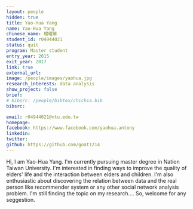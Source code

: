 ```yaml
---
layout: people
hidden: true
title: Yao-Hua Yang
name: Yao-Hua Yang
chinese_name: 楊曜華
student_id: r04944021
status: quit
program: Master student
entry_year: 2015
exit_year: 2017
link: true
external_url:
image: /people/images/yaohua.jpg
research_interests: data analysis
show_project: false
brief: 
# bibsrc: /people/bibtex/chichia.bib
bibsrc: 

email: r04944021@ntu.edu.tw
homepage: 
facebook: https://www.facebook.com/yaohua.antony
linkedin: 
twitter: 
github: https://github.com/goat1214
---
```


Hi, I am Yao-Hua Yang. I'm currently pursuing master degree in Nation Taiwan University.  I'm interested in finding ways to improve the quality of elders' life and the interaction between elders and children. I'm also enthusiastic about discovering the relation between data and the real person like recommender system or any other social network analysis problem. I'm still finding the topic on my research.... So, welcome for any seggestion.



